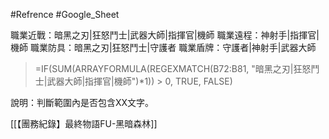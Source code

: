 #Refrence  #Google_Sheet 

職業近戰：暗黑之刃|狂怒鬥士|武器大師|指揮官|機師
職業遠程：神射手|指揮官|機師
職業防具：暗黑之刃|狂怒鬥士|守護者
職業盾牌：守護者|神射手|武器大師

> =IF(SUM(ARRAYFORMULA(REGEXMATCH(B72:B81, "暗黑之刃|狂怒鬥士|武器大師|指揮官|機師")*1)) > 0, TRUE, FALSE)

說明：判斷範圍內是否包含XX文字。

[[【團務紀錄】最終物語FU-黑暗森林]]